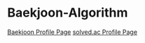 # Baekjoon-Algorithm
  
[Baekjoon Profile Page](https://www.acmicpc.net/user/kkkh0315)
[solved.ac Profile Page](https://solved.ac/profile/kkkh0315)

